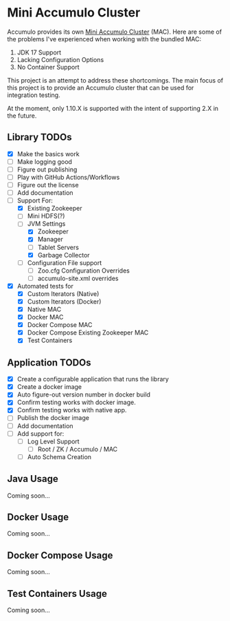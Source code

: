 # Mini Accumulo Cluster

Accumulo provides its own [Mini Accumulo Cluster](https://accumulo.apache.org/1.10/accumulo_user_manual.html#_mini_accumulo_cluster) (MAC).
Here are some of the problems I've experienced when working with the bundled MAC:

1. JDK 17 Support
2. Lacking Configuration Options
3. No Container Support

This project is an attempt to address these shortcomings. The main focus of
this project is to provide an Accumulo cluster that can be used for integration
testing.

At the moment, only 1.10.X is supported with the intent of supporting 2.X in
the future.

## Library TODOs

- [x] Make the basics work
- [ ] Make logging good
- [ ] Figure out publishing
- [ ] Play with GitHub Actions/Workflows
- [ ] Figure out the license
- [ ] Add documentation
- [ ] Support For:
    - [x] Existing Zookeeper
    - [ ] Mini HDFS(?)
    - [ ] JVM Settings
      - [x] Zookeeper
      - [x] Manager
      - [ ] Tablet Servers
      - [x] Garbage Collector
    - [ ] Configuration File support
      - [ ] Zoo.cfg Configuration Overrides
      - [ ] accumulo-site.xml overrides
- [x] Automated tests for
  - [x] Custom Iterators (Native)
  - [x] Custom Iterators (Docker)
  - [x] Native MAC
  - [x] Docker MAC
  - [x] Docker Compose MAC
  - [x] Docker Compose Existing Zookeeper MAC
  - [x] Test Containers

## Application TODOs

- [x] Create a configurable application that runs the library
- [x] Create a docker image
- [x] Auto figure-out version number in docker build
- [x] Confirm testing works with docker image.
- [x] Confirm testing works with native app.
- [ ] Publish the docker image
- [ ] Add documentation
- [ ] Add support for:
  - [ ] Log Level Support
      - [ ] Root / ZK / Accumulo / MAC
  - [ ] Auto Schema Creation

## Java Usage

Coming soon...

## Docker Usage

Coming soon...

## Docker Compose Usage

Coming soon...

## Test Containers Usage

Coming soon...
